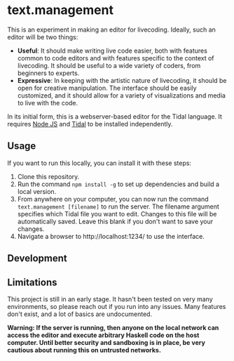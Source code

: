 # text.management

This is an experiment in making an editor for livecoding. Ideally, such an editor will be two things:

- **Useful**: It should make writing live code easier, both with features common to code editors and with features specific to the context of livecoding. It should be useful to a wide variety of coders, from beginners to experts.
- **Expressive**: In keeping with the artistic nature of livecoding, it should be open for creative manipulation. The interface should be easily customized, and it should allow for a variety of visualizations and media to live with the code.

In its initial form, this is a webserver-based editor for the Tidal language. It requires [Node JS](https://nodejs.dev/) and [Tidal](https://tidalcycles.org/) to be installed independently.

## Usage

If you want to run this locally, you can install it with these steps:

1. Clone this repository.
2. Run the command `npm install -g` to set up dependencies and build a local version.
3. From anywhere on your computer, you can now run the command `text.management [filename]` to run the server. The filename argument specifies which Tidal file you want to edit. Changes to this file will be automatically saved. Leave this blank if you don't want to save your changes.
4. Navigate a browser to http://localhost:1234/ to use the interface.

## Development

## Limitations

This project is still in an early stage. It hasn't been tested on very many environments, so please reach out if you run into any issues. Many features don't exist, and a lot of basics are undocumented.

**Warning: If the server is running, then anyone on the local network can access the editor and execute arbitrary Haskell code on the host computer. Until better security and sandboxing is in place, be very cautious about running this on untrusted networks.**
